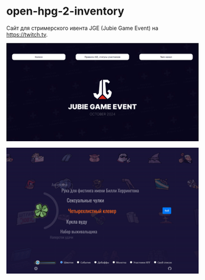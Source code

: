 # open-hpg-2-inventory
Сайт для стримерского ивента JGE (Jubie Game Event) на https://twitch.tv.

![alt text](images/preview-screenshot.png)

![alt text](images/wheel-screenshot.png)
